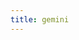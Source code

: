 ```yaml
---
title: gemini
---
```


<script setup>
const docsPath = 'core'
const packageName = '@wagmi/core'
const connectorsPackageName = '@wagmi/connectors'
</script>

<!-- @include: @shared/connectors/gemini.md -->
